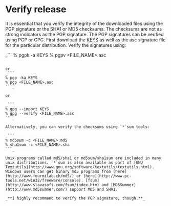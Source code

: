 # Verify release #

It is essential that you verify the integrity of the downloaded files using the PGP signature or the SHA1 or MD5 checksums. The checksums are not as strong indicators as the PGP signature.
The PGP signatures can be verified using PGP or GPG. First download the [KEYS](http://code.google.com/p/beatswatchclock4j2me/source/browse/trunk/beatswatchclock4j2me/BeatSwatch/KEYS) as well as the asc signature file for the particular distribution. Verify the signatures using:

_```
% pgpk -a KEYS
% pgpv <FILE_NAME>.asc
```_

or
_```
% pgp -ka KEYS
% pgp <FILE_NAME>.asc
```_

or

_```
% gpg --import KEYS
% gpg --verify <FILE_NAME>.asc
```_

Alternatively, you can verify the checksums using `*`sum tools:

_```
% md5sum -c <FILE_NAME>.md5
% sha1sum -c <FILE_NAME>.sha
```_

Unix programs called md5/sha1 or md5sum/sha1sum are included in many unix distributions. `*`sum is also available as part of [GNU Textutils](http://www.gnu.org/software/textutils/textutils.html). Windows users can get binary md5 programs from [here](http://www.fourmilab.ch/md5/) or [here](http://www.pc-tools.net/win32/freeware/console). [fsum](http://www.slavasoft.com/fsum/index.htm) and [MD5Summer](http://www.md5summer.com/) support MD5 and SHA1.

_**I highly recommend to verify the PGP signature, though.**_